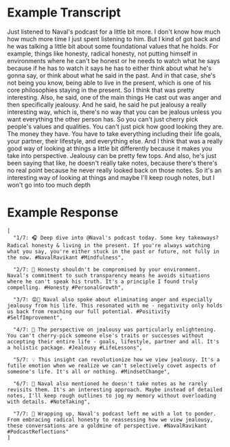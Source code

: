 # Example Transcript

Just listened to Naval's podcast for a little bit more. I don't know how much how much more time I just spent listening to him. But I kind of got back and he was talking a little bit about some foundational values that he holds. For example, things like honesty, radical honesty, not putting himself in environments where he can't be honest or he needs to watch what he says because if he has to watch it  says he has to either think about what he's gonna say, or think about what he said in the past. And in that case, she's not being you know, being able to live in the present, which is one of his core philosophies staying in the present. So I think that was pretty interesting. Also, he said, one of the main things He cast out was anger and then specifically jealousy. And he said, he said he put jealousy a really interesting way, which is, there's no way that you can be jealous unless you want everything the other person has. So you can't just cherry pick people's values and qualities. You can't just pick how good looking they are. The money they have. You have to take everything including their life goals, your partner, their lifestyle, and everything else. And I think that was a really good way of looking at things a little bit differently because it makes you take into perspective. Jealousy can be pretty few tops. And also, he's just been saying that like, he doesn't really take notes, because there's there's no real point because he never really looked back on those notes. So it's an interesting way of looking at things and maybe I'll keep rough notes, but I won't go into too much depth

# Example Response

```
[
  "1/7: 🎧 Deep dive into @Naval's podcast today. Some key takeaways? Radical honesty & living in the present. If you're always watching what you say, you're either stuck in the past or future, not fully in the now. #NavalRavikant #Mindfulness",

  "2/7: 🎯 Honesty shouldn't be compromised by your environment. Naval's commitment to such transparency means he avoids situations where he can't speak his truth. It's a principle I found truly compelling. #Honesty #PersonalGrowth",

  "3/7: 😡🚫 Naval also spoke about eliminating anger and especially jealousy from his life. This resonated with me - negativity only holds us back from reaching our full potential. #Positivity #SelfImprovement",

  "4/7: 🍒 The perspective on jealousy was particularly enlightening. You can't cherry-pick someone else's traits or successes without accepting their entire life - goals, lifestyle, partner and all. It's a holistic package. #Jealousy #LifeLessons",

  "5/7: 💡 This insight can revolutionize how we view jealousy. It's a futile emotion when we realize we can't selectively covet aspects of someone's life. It's all or nothing. #MindsetChange",

  "6/7: 📝 Naval also mentioned he doesn't take notes as he rarely revisits them. It's an interesting approach. Maybe instead of detailed notes, I'll keep rough outlines to jog my memory without overloading with details. #NoteTaking",

  "7/7: 🔄 Wrapping up, Naval's podcast left me with a lot to ponder. From embracing radical honesty to reassessing how we view jealousy, these conversations are a goldmine of perspective. #NavalRavikant #PodcastReflections"
]
```
